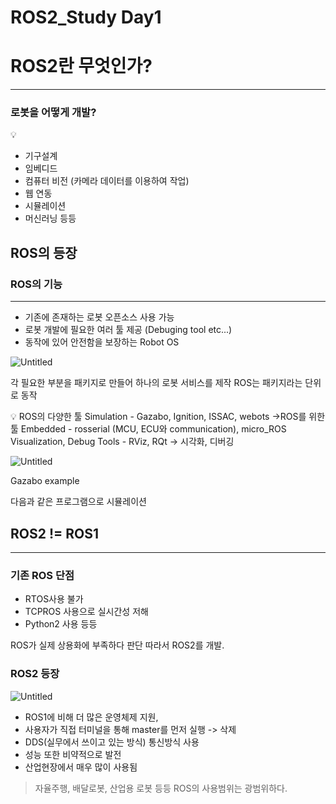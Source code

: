# ROS2_Study  Day1

# ROS2란 무엇인가?

---

### 로봇을 어떻게 개발?

<aside>
💡

- 기구설계
- 임베디드
- 컴퓨터 비전 (카메라 데이터를 이용하여 작업)
- 웹 연동
- 시뮬레이션
- 머신러닝 등등
</aside>

## ROS의 등장

### ROS의 기능

---

- 기존에 존재하는 로봇 오픈소스 사용 가능
- 로봇 개발에 필요한 여러 툴 제공 (Debuging tool etc...)
- 동작에 있어 안전함을 보장하는 Robot OS

![Untitled](ROS2_Study%20Day1%20ab9fed69ab114bb0b0bd09e1c4679a2d/Untitled.png)

각 필요한 부분을 패키지로 만들어 하나의 로봇 서비스를 제작
ROS는 패키지라는 단위로 동작

<aside>
💡 ROS의 다양한 툴
Simulation - Gazabo, Ignition, ISSAC, webots ->ROS를 위한 툴
Embedded - rosserial (MCU, ECU와 communication), micro_ROS
Visualization, Debug Tools - RViz, RQt  ->  시각화, 디버깅

</aside>

![Untitled](ROS2_Study%20Day1%20ab9fed69ab114bb0b0bd09e1c4679a2d/Untitled%201.png)

Gazabo example

다음과 같은 프로그램으로 시뮬레이션

## ROS2 != ROS1

---

### 기존 ROS 단점

- RTOS사용 불가
- TCPROS 사용으로 실시간성 저해
- Python2 사용 등등

ROS가 실제 상용화에 부족하다 판단 따라서 ROS2를 개발.

### ROS2 등장

![Untitled](ROS2_Study%20Day1%20ab9fed69ab114bb0b0bd09e1c4679a2d/Untitled%202.png)

- ROS1에 비해 더 많은 운영체제 지원,
- 사용자가 직접 터미널을 통해 master를 먼저 실행 -> 삭제
- DDS(실무에서 쓰이고 있는 방식) 통신방식 사용
- 성능 또한 비약적으로 발전
- 산업현장에서 매우 많이 사용됨

> 자율주행, 배달로봇, 산업용 로봇 등등 ROS의 사용범위는 광범위하다.
>
